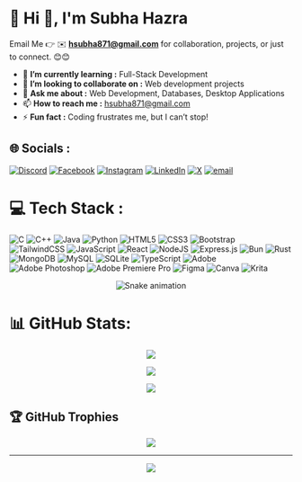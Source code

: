 # 💫 Hi 👋, I'm Subha Hazra
Email Me 👉 ✉️ **hsubha871@gmail.com** for collaboration, projects, or just to connect. 😊😊

- 🌱 **I’m currently learning :** Full-Stack Development
- 👯 **I’m looking to collaborate on :** Web development projects
- 💬 **Ask me about :** Web Development, Databases, Desktop Applications
- 📫 **How to reach me :** hsubha871@gmail.com
- ⚡ **Fun fact :** Coding frustrates me, but I can’t stop! 
## 🌐 Socials :
[![Discord](https://img.shields.io/badge/Discord-%237289DA.svg?logo=discord&logoColor=white)](https://discord.gg/http://discordapp.com/users/UserID957452110960676936) [![Facebook](https://img.shields.io/badge/Facebook-%231877F2.svg?logo=Facebook&logoColor=white)](https://facebook.com/https://www.facebook.com/share/181rsp7VL1/) [![Instagram](https://img.shields.io/badge/Instagram-%23E4405F.svg?logo=Instagram&logoColor=white)](https://instagram.com/subhahazra2436) [![LinkedIn](https://img.shields.io/badge/LinkedIn-%230077B5.svg?logo=linkedin&logoColor=white)](https://linkedin.com/in/https://www.linkedin.com/in/subha-hazra-9b5488299/?utm_source=share&utm_campaign=share_via&utm_content=profile&utm_medium=android_app) [![X](https://img.shields.io/badge/X-black.svg?logo=X&logoColor=white)](https://x.com/https://x.com/hazra789601?t=iILe7F_AdxgtLO_9rnk_Yg&s=08) [![email](https://img.shields.io/badge/Email-D14836?logo=gmail&logoColor=white)](mailto:hsubha871@gmail.com) 

# 💻 Tech Stack :
![C](https://img.shields.io/badge/c-%2300599C.svg?style=for-the-badge&logo=c&logoColor=white) ![C++](https://img.shields.io/badge/c++-%2300599C.svg?style=for-the-badge&logo=c%2B%2B&logoColor=white) ![Java](https://img.shields.io/badge/java-%23ED8B00.svg?style=for-the-badge&logo=openjdk&logoColor=white) ![Python](https://img.shields.io/badge/python-3670A0?style=for-the-badge&logo=python&logoColor=ffdd54) ![HTML5](https://img.shields.io/badge/html5-%23E34F26.svg?style=for-the-badge&logo=html5&logoColor=white) ![CSS3](https://img.shields.io/badge/css3-%231572B6.svg?style=for-the-badge&logo=css3&logoColor=white) ![Bootstrap](https://img.shields.io/badge/bootstrap-%238511FA.svg?style=for-the-badge&logo=bootstrap&logoColor=white) ![TailwindCSS](https://img.shields.io/badge/tailwindcss-%2338B2AC.svg?style=for-the-badge&logo=tailwind-css&logoColor=white) ![JavaScript](https://img.shields.io/badge/javascript-%23323330.svg?style=for-the-badge&logo=javascript&logoColor=%23F7DF1E) ![React](https://img.shields.io/badge/react-%2320232a.svg?style=for-the-badge&logo=react&logoColor=%2361DAFB) ![NodeJS](https://img.shields.io/badge/node.js-6DA55F?style=for-the-badge&logo=node.js&logoColor=white) ![Express.js](https://img.shields.io/badge/express.js-%23404d59.svg?style=for-the-badge&logo=express&logoColor=%2361DAFB) ![Bun](https://img.shields.io/badge/Bun-%23000000.svg?style=for-the-badge&logo=bun&logoColor=white) ![Rust](https://img.shields.io/badge/rust-%23000000.svg?style=for-the-badge&logo=rust&logoColor=white) ![MongoDB](https://img.shields.io/badge/MongoDB-%234ea94b.svg?style=for-the-badge&logo=mongodb&logoColor=white) ![MySQL](https://img.shields.io/badge/mysql-4479A1.svg?style=for-the-badge&logo=mysql&logoColor=white) ![SQLite](https://img.shields.io/badge/sqlite-%2307405e.svg?style=for-the-badge&logo=sqlite&logoColor=white) ![TypeScript](https://img.shields.io/badge/typescript-%23007ACC.svg?style=for-the-badge&logo=typescript&logoColor=white) ![Adobe](https://img.shields.io/badge/adobe-%23FF0000.svg?style=for-the-badge&logo=adobe&logoColor=white) ![Adobe Photoshop](https://img.shields.io/badge/adobe%20photoshop-%2331A8FF.svg?style=for-the-badge&logo=adobe%20photoshop&logoColor=white) ![Adobe Premiere Pro](https://img.shields.io/badge/Adobe%20Premiere%20Pro-9999FF.svg?style=for-the-badge&logo=Adobe%20Premiere%20Pro&logoColor=white) ![Figma](https://img.shields.io/badge/figma-%23F24E1E.svg?style=for-the-badge&logo=figma&logoColor=white) ![Canva](https://img.shields.io/badge/Canva-%2300C4CC.svg?style=for-the-badge&logo=Canva&logoColor=white) ![Krita](https://img.shields.io/badge/Krita-203759?style=for-the-badge&logo=krita&logoColor=EEF37B)

<!-- Snake Game Repo View -->

<div align="center">
  <img src="https://profile-readme-generator.com/assets/snake.svg" alt="Snake animation" />
</div>

# 📊 GitHub Stats:
<div align="center">
<div>
  
![](https://github-readme-stats.vercel.app/api?username=SUBHA-HAZRA&theme=dark&hide_border=false&include_all_commits=false&count_private=false)
</div>
<div>
  
![](https://nirzak-streak-stats.vercel.app/?user=SUBHA-HAZRA&theme=dark&hide_border=false)
</div>
<div>
  
![](https://github-readme-stats.vercel.app/api/top-langs/?username=SUBHA-HAZRA&theme=dark&hide_border=false&include_all_commits=false&count_private=false&layout=compact)
</div>

</div>

## 🏆 GitHub Trophies
<div align="center">

![](https://github-profile-trophy.vercel.app/?username=SUBHA-HAZRA&theme=radical&no-frame=false&no-bg=true&margin-w=4)

---
[![](https://visitcount.itsvg.in/api?id=SUBHA-HAZRA&icon=0&color=0)](https://visitcount.itsvg.in)

</div>


<!-- Proudly created with GPRM ( https://gprm.itsvg.in ) -->
